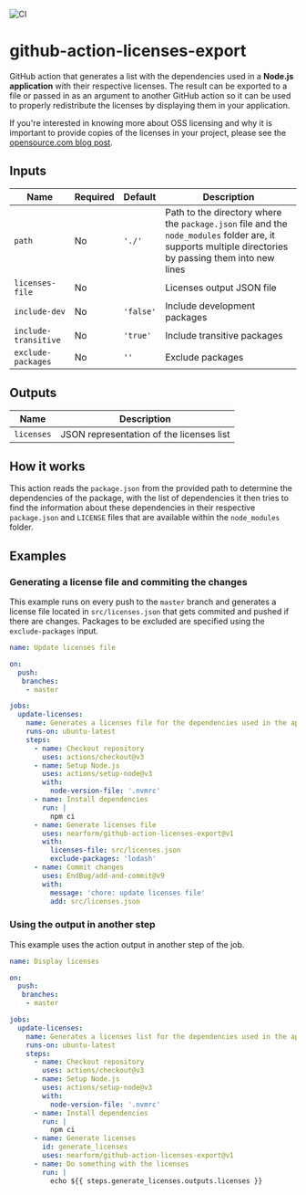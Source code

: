 ![CI](https://github.com/nearform/github-action-licenses-export/actions/workflows/ci.yml/badge.svg?event=push)

# github-action-licenses-export

GitHub action that generates a list with the dependencies used in a **Node.js application** with their respective licenses. The result can be exported to a file or passed in as an argument to another GitHub action so it can be used to properly redistribute the licenses by displaying them in your application.

If you're interested in knowing more about OSS licensing and why it is important to provide copies of the licenses in your project, please see the [opensource.com blog post](https://opensource.com/article/17/9/open-source-licensing).

## Inputs

| Name                 | Required | Default   | Description                                                                                                                                            |
| -------------------- | -------- | --------- | ------------------------------------------------------------------------------------------------------------------------------------------------------ |
| `path`               | No       | `'./'`    | Path to the directory where the `package.json` file and the `node_modules` folder are, it supports multiple directories by passing them into new lines |
| `licenses-file`      | No       |           | Licenses output JSON file                                                                                                                              |
| `include-dev`        | No       | `'false'` | Include development packages                                                                                                                           |
| `include-transitive` | No       | `'true'`  | Include transitive packages                                                                                                                            |
| `exclude-packages`   | No       | `''`      | Exclude packages                                                                                                                            |

## Outputs

| Name       | Description                              |
| ---------- | ---------------------------------------- |
| `licenses` | JSON representation of the licenses list |

## How it works

This action reads the `package.json` from the provided path to determine the dependencies of the package, with the list of dependencies it then tries to find the information about these dependencies in their respective `package.json` and `LICENSE` files that are available within the `node_modules` folder.

## Examples

### Generating a license file and commiting the changes

This example runs on every push to the `master` branch and generates a license file located in `src/licenses.json` that gets commited and pushed if there are changes. Packages to be excluded are specified using the `exclude-packages` input.

```yaml
name: Update licenses file

on:
  push:
   branches:
    - master

jobs:
  update-licenses:
    name: Generates a licenses file for the dependencies used in the application and commits the changes
    runs-on: ubuntu-latest
    steps:
      - name: Checkout repository
        uses: actions/checkout@v3
      - name: Setup Node.js
        uses: actions/setup-node@v3
        with:
          node-version-file: '.nvmrc'
      - name: Install dependencies
        run: |
          npm ci
      - name: Generate licenses file
        uses: nearform/github-action-licenses-export@v1
        with:
          licenses-file: src/licenses.json
          exclude-packages: 'lodash'
      - name: Commit changes
        uses: EndBug/add-and-commit@v9
        with:
          message: 'chore: update licenses file'
          add: src/licenses.json
```

### Using the output in another step

This example uses the action output in another step of the job.

```yaml
name: Display licenses

on:
  push:
   branches:
    - master

jobs:
  update-licenses:
    name: Generates a licenses list for the dependencies used in the application and commits the changes
    runs-on: ubuntu-latest
    steps:
      - name: Checkout repository
        uses: actions/checkout@v3
      - name: Setup Node.js
        uses: actions/setup-node@v3
        with:
          node-version-file: '.nvmrc'
      - name: Install dependencies
        run: |
          npm ci
      - name: Generate licenses
        id: generate_licenses
        uses: nearform/github-action-licenses-export@v1
      - name: Do something with the licenses
        run: |
          echo ${{ steps.generate_licenses.outputs.licenses }}
```
